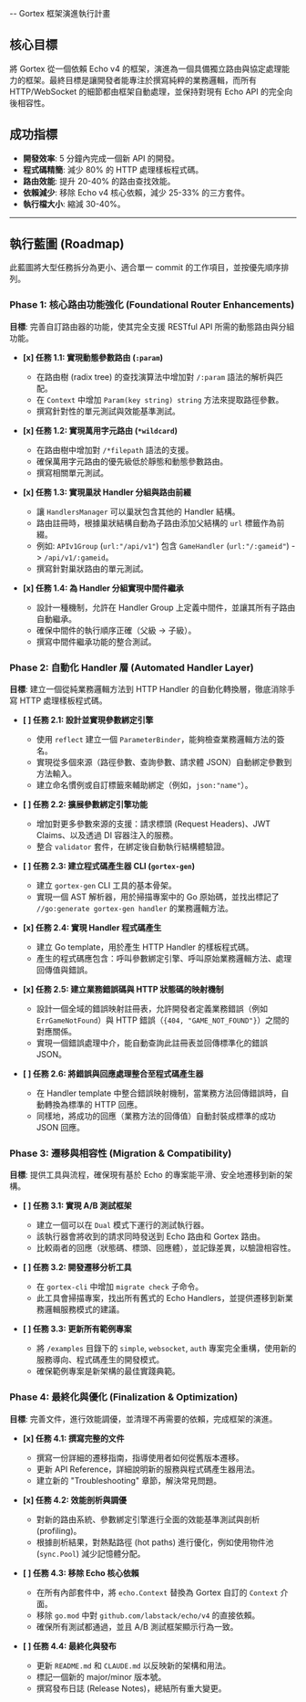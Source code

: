 -- Gortex 框架演進執行計畫

## 核心目標

將 Gortex 從一個依賴 Echo v4 的框架，演進為一個具備獨立路由與協定處理能力的框架。最終目標是讓開發者能專注於撰寫純粹的業務邏輯，而所有 HTTP/WebSocket 的細節都由框架自動處理，並保持對現有 Echo API 的完全向後相容性。

## 成功指標

- **開發效率**: 5 分鐘內完成一個新 API 的開發。
- **程式碼精簡**: 減少 80% 的 HTTP 處理樣板程式碼。
- **路由效能**: 提升 20-40% 的路由查找效能。
- **依賴減少**: 移除 Echo v4 核心依賴，減少 25-33% 的三方套件。
- **執行檔大小**: 縮減 30-40%。

---

## 執行藍圖 (Roadmap)

此藍圖將大型任務拆分為更小、適合單一 commit 的工作項目，並按優先順序排列。

### Phase 1: 核心路由功能強化 (Foundational Router Enhancements)

**目標**: 完善自訂路由器的功能，使其完全支援 RESTful API 所需的動態路由與分組功能。

- **[x] 任務 1.1: 實現動態參數路由 (`:param`)**
  - 在路由樹 (radix tree) 的查找演算法中增加對 `/:param` 語法的解析與匹配。
  - 在 `Context` 中增加 `Param(key string) string` 方法來提取路徑參數。
  - 撰寫針對性的單元測試與效能基準測試。

- **[x] 任務 1.2: 實現萬用字元路由 (`*wildcard`)**
  - 在路由樹中增加對 `/*filepath` 語法的支援。
  - 確保萬用字元路由的優先級低於靜態和動態參數路由。
  - 撰寫相關單元測試。

- **[x] 任務 1.3: 實現巢狀 Handler 分組與路由前綴**
  - 讓 `HandlersManager` 可以巢狀包含其他的 Handler 結構。
  - 路由註冊時，根據巢狀結構自動為子路由添加父結構的 `url` 標籤作為前綴。
  - 例如: `APIv1Group` (`url:"/api/v1"`) 包含 `GameHandler` (`url:"/:gameid"`) -> `/api/v1/:gameid`。
  - 撰寫針對巢狀路由的單元測試。

- **[x] 任務 1.4: 為 Handler 分組實現中間件繼承**
  - 設計一種機制，允許在 Handler Group 上定義中間件，並讓其所有子路由自動繼承。
  - 確保中間件的執行順序正確（父級 -> 子級）。
  - 撰寫中間件繼承功能的整合測試。

### Phase 2: 自動化 Handler 層 (Automated Handler Layer)

**目標**: 建立一個從純業務邏輯方法到 HTTP Handler 的自動化轉換層，徹底消除手寫 HTTP 處理樣板程式碼。

- **[ ] 任務 2.1: 設計並實現參數綁定引擎**
  - 使用 `reflect` 建立一個 `ParameterBinder`，能夠檢查業務邏輯方法的簽名。
  - 實現從多個來源（路徑參數、查詢參數、請求體 JSON）自動綁定參數到方法輸入。
  - 建立命名慣例或自訂標籤來輔助綁定（例如，`json:"name"`）。

- **[ ] 任務 2.2: 擴展參數綁定引擎功能**
  - 增加對更多參數來源的支援：請求標頭 (Request Headers)、JWT Claims、以及透過 DI 容器注入的服務。
  - 整合 `validator` 套件，在綁定後自動執行結構體驗證。

- **[ ] 任務 2.3: 建立程式碼產生器 CLI (`gortex-gen`)**
  - 建立 `gortex-gen` CLI 工具的基本骨架。
  - 實現一個 AST 解析器，用於掃描專案中的 Go 原始碼，並找出標記了 `//go:generate gortex-gen handler` 的業務邏輯方法。

- **[x] 任務 2.4: 實現 Handler 程式碼產生**
  - 建立 Go template，用於產生 HTTP Handler 的樣板程式碼。
  - 產生的程式碼應包含：呼叫參數綁定引擎、呼叫原始業務邏輯方法、處理回傳值與錯誤。

- **[x] 任務 2.5: 建立業務錯誤碼與 HTTP 狀態碼的映射機制**
  - 設計一個全域的錯誤映射註冊表，允許開發者定義業務錯誤（例如 `ErrGameNotFound`）與 HTTP 錯誤（`{404, "GAME_NOT_FOUND"}`）之間的對應關係。
  - 實現一個錯誤處理中介，能自動查詢此註冊表並回傳標準化的錯誤 JSON。

- **[ ] 任務 2.6: 將錯誤與回應處理整合至程式碼產生器**
  - 在 Handler template 中整合錯誤映射機制，當業務方法回傳錯誤時，自動轉換為標準的 HTTP 回應。
  - 同樣地，將成功的回應（業務方法的回傳值）自動封裝成標準的成功 JSON 回應。

### Phase 3: 遷移與相容性 (Migration & Compatibility)

**目標**: 提供工具與流程，確保現有基於 Echo 的專案能平滑、安全地遷移到新的架構。

- **[ ] 任務 3.1: 實現 A/B 測試框架**
  - 建立一個可以在 `Dual` 模式下運行的測試執行器。
  - 該執行器會將收到的請求同時發送到 Echo 路由和 Gortex 路由。
  - 比較兩者的回應（狀態碼、標頭、回應體），並記錄差異，以驗證相容性。

- **[ ] 任務 3.2: 開發遷移分析工具**
  - 在 `gortex-cli` 中增加 `migrate check` 子命令。
  - 此工具會掃描專案，找出所有舊式的 Echo Handlers，並提供遷移到新業務邏輯服務模式的建議。

- **[ ] 任務 3.3: 更新所有範例專案**
  - 將 `/examples` 目錄下的 `simple`, `websocket`, `auth` 專案完全重構，使用新的服務導向、程式碼產生的開發模式。
  - 確保範例專案是新架構的最佳實踐典範。

### Phase 4: 最終化與優化 (Finalization & Optimization)

**目標**: 完善文件，進行效能調優，並清理不再需要的依賴，完成框架的演進。

- **[x] 任務 4.1: 撰寫完整的文件**
  - 撰寫一份詳細的遷移指南，指導使用者如何從舊版本遷移。
  - 更新 API Reference，詳細說明新的服務與程式碼產生器用法。
  - 建立新的 "Troubleshooting" 章節，解決常見問題。

- **[x] 任務 4.2: 效能剖析與調優**
  - 對新的路由系統、參數綁定引擎進行全面的效能基準測試與剖析 (profiling)。
  - 根據剖析結果，對熱點路徑 (hot paths) 進行優化，例如使用物件池 (`sync.Pool`) 減少記憶體分配。

- **[ ] 任務 4.3: 移除 Echo 核心依賴**
  - 在所有內部套件中，將 `echo.Context` 替換為 Gortex 自訂的 `Context` 介面。
  - 移除 `go.mod` 中對 `github.com/labstack/echo/v4` 的直接依賴。
  - 確保所有測試都通過，並且 A/B 測試框架顯示行為一致。

- **[ ] 任務 4.4: 最終化與發布**
  - 更新 `README.md` 和 `CLAUDE.md` 以反映新的架構和用法。
  - 標記一個新的 major/minor 版本號。
  - 撰寫發布日誌 (Release Notes)，總結所有重大變更。
